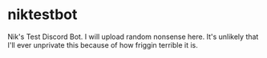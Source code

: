 # niktestbot
Nik's Test Discord Bot. I will upload random nonsense here.
It's unlikely that I'll ever unprivate this because of how friggin terrible it is.
